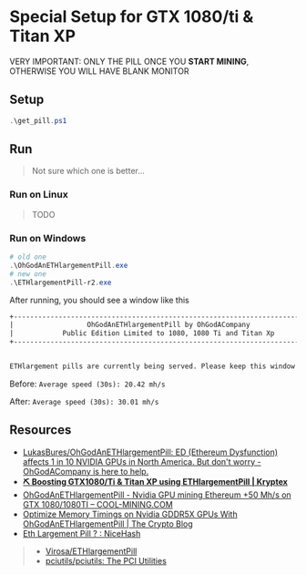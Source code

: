 # Special Setup for GTX 1080/ti & Titan XP

VERY IMPORTANT: ONLY THE PILL ONCE YOU **START MINING**, OTHERWISE YOU WILL HAVE BLANK MONITOR

## Setup

```powershell
.\get_pill.ps1
```

## Run

> Not sure which one is better...

### Run on Linux

> TODO

### Run on Windows

```powershell
# old one
.\OhGodAnETHlargementPill.exe
# new one
.\ETHlargementPill-r2.exe
```

After running, you should see a window like this

```txt
+----------------------------------------------------------------------------+
|                  OhGodAnETHlargementPill by OhGodACompany                  |
|            Public Edition Limited to 1080, 1080 Ti and Titan Xp            |
+----------------------------------------------------------------------------+


ETHlargement pills are currently being served. Please keep this window open, and we'll continue dosing your cards as needed.
```

Before: `Average speed (30s): 20.42 mh/s`

After: `Average speed (30s): 30.01 mh/s`

## Resources

* [LukasBures/OhGodAnETHlargementPill: ED (Ethereum Dysfunction) affects 1 in 10 NVIDIA GPUs in North America. But don't worry - OhGodACompany is here to help.](https://github.com/LukasBures/OhGodAnETHlargementPill)
* [**⛏ Boosting GTX1080/Ti & Titan XP using ETHlargementPill | Kryptex**](https://www.kryptex.org/en/articles/ethlargementpill-en)
* [OhGodAnETHlargementPill - Nvidia GPU mining Ethereum +50 Mh/s on GTX 1080/1080TI – COOL-MINING.COM](https://cool-mining.com/en/mining-en/download-ohgodanethlargementpill-ethlargementpill/)
* [Optimize Memory Timings on Nvidia GDDR5X GPUs With OhGodAnETHlargementPill | The Crypto Blog](https://medium.com/crypto-blog/optimize-ethereum-mining-on-gtx-1080-gpus-with-ohgodanethlargementpill-ff1d0427f439)
* [Eth Largement Pill ? : NiceHash](https://www.reddit.com/r/NiceHash/comments/klfwu0/eth_largement_pill/)

> * [Virosa/ETHlargementPill](https://github.com/Virosa/ETHlargementPill)
> * [pciutils/pciutils: The PCI Utilities](https://github.com/pciutils/pciutils)
